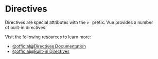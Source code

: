# Directives

Directives are special attributes with the `v-` prefix. Vue provides a number of built-in directives.

Visit the following resources to learn more:

- [@official@Directives Documentation](https://vuejs.org/guide/essentials/template-syntax.html#directives)
- [@official@Built-in Directives](https://vuejs.org/api/built-in-directives.html)
